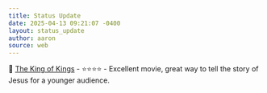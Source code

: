 ```yaml
---
title: Status Update
date: 2025-04-13 09:21:07 -0400
layout: status_update
author: aaron
source: web
---
```

🍿 [The King of Kings](https://www.angel.com/movies/king-of-kings) - ⭐️⭐️⭐️⭐️ - Excellent movie, great way to tell the story of Jesus for a younger audience.
